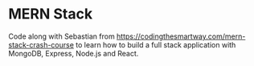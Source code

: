 # MERN Stack

Code along with Sebastian from https://codingthesmartway.com/mern-stack-crash-course to learn how to build a full stack application with MongoDB, Express, Node.js and React.

